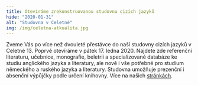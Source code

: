 ```yaml
---
title: Otevíráme zrekonstruovanou studovnu cizích jazyků
hide: "2020-01-31"
alt: "Studovna v Celetné"
img: /img/celetna-atkualita.jpg
---
```


Zveme Vás po více než dvouleté přestávce do naší studovny cizích jazyků v
Celetné 13. Poprvé otevíráme v pátek 17. ledna 2020. Najdete zde referenční
literaturu, učebnice, monografie, beletrii a specializované databáze ke studiu
anglického jazyka a literatury, ale nově i vše potřebné pro studium německého a
ruského jazyka a literatury. Studovna umožňuje prezenční i absenční výpůjčky
podle určení knihovny. Více na našich [stránkách](celetna.html).
